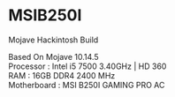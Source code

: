 # MSIB250I
Mojave Hackintosh Build 

Based On Mojave 10.14.5</br>
Processor   : Intel i5 7500 3.40GHz | HD 360 </br>
RAM         : 16GB DDR4 2400 MHz </br>
Motherboard : MSI B250I GAMING PRO AC </br>
